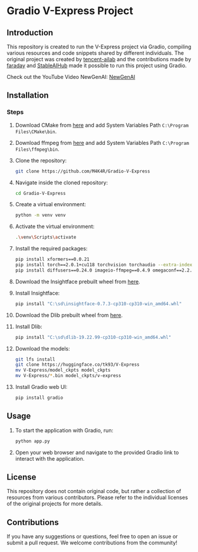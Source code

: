 # Gradio V-Express Project

## Introduction

This repository is created to run the V-Express project via Gradio, compiling various resources and code snippets shared by different individuals. The original project was created by [tencent-ailab](https://github.com/tencent-ailab/V-Express) and the contributions made by [faraday](https://github.com/faraday) and [StableAIHub](https://www.youtube.com/@StableAIHub) made it possible to run this project using Gradio.

Check out the YouTube Video NewGenAI:
[NewGenAI](https://youtu.be/OFt6a2rR8GY?si=S82ZwP1w1OJvlYJR)

## Installation

### Steps

1. Download CMake from [here](https://cmake.org/download/) and add System Variables Path `C:\Program Files\CMake\bin`.

2. Download ffmpeg from [here](https://ffmpeg.org/download.html) and add System Variables Path `C:\Program Files\ffmpeg\bin`.

3. Clone the repository:
   ```bash
   git clone https://github.com/M4K4R/Gradio-V-Express
   ```
4. Navigate inside the cloned repository:
   ```bash
   cd Gradio-V-Express
   ```
5. Create a virtual environment:
   ```bash
   python -m venv venv
   ```
6. Activate the virtual environment:
   ```bash
   .\venv\Scripts\activate
   ```
7. Install the required packages:

   ```bash
   pip install xformers==0.0.21
   pip install torch==2.0.1+cu118 torchvision torchaudio --extra-index-url https://download.pytorch.org/whl/cu118
   pip install diffusers==0.24.0 imageio-ffmpeg==0.4.9 omegaconf==2.2.3 onnxruntime-gpu==1.16.3 safetensors==0.4.2 transformers==4.30.2 einops==0.4.1 tqdm==4.66.1 av==11.0.0 accelerate
   ```

8. Download the Insightface prebuilt wheel from [here](https://github.com/Gourieff/Assets/tree/main/Insightface).

9. Install Insightface:

   ```bash
   pip install "C:\sd\insightface-0.7.3-cp310-cp310-win_amd64.whl"
   ```

10. Download the Dlib prebuilt wheel from [here](https://github.com/z-mahmud22/Dlib_Windows_Python3.x).

11. Install Dlib:

    ```bash
    pip install "C:\sd\dlib-19.22.99-cp310-cp310-win_amd64.whl"
    ```

12. Download the models:

    ```bash
    git lfs install
    git clone https://huggingface.co/tk93/V-Express
    mv V-Express/model_ckpts model_ckpts
    mv V-Express/*.bin model_ckpts/v-express
    ```

13. Install Gradio web UI:
    ```bash
    pip install gradio
    ```

## Usage

1. To start the application with Gradio, run:

   ```bash
   python app.py
   ```

2. Open your web browser and navigate to the provided Gradio link to interact with the application.

## License

This repository does not contain original code, but rather a collection of resources from various contributors. Please refer to the individual licenses of the original projects for more details.

## Contributions

If you have any suggestions or questions, feel free to open an issue or submit a pull request. We welcome contributions from the community!
